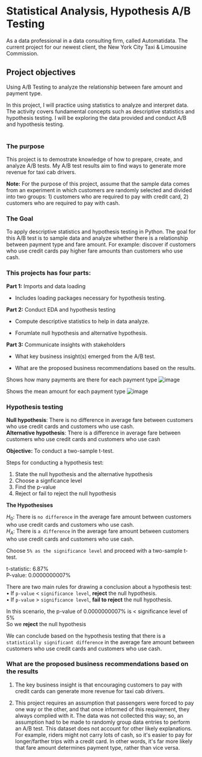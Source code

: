 # Statistical Analysis, Hypothesis A/B Testing
As a data professional in a data consulting firm, called Automatidata. The current project for our newest client, the New York City Taxi & Limousine Commission.

## Project objectives
Using A/B Testing to analyze the relationship between fare amount and payment type.

In this project, I will practice using statistics to analyze and interpret data. The activity covers fundamental concepts such as descriptive statistics and hypothesis testing. I will be exploring the data provided and conduct A/B and hypothesis testing.  
<br/>  

### The purpose ## 
This project is to demostrate knowledge of how to prepare, create, and analyze A/B tests. My A/B test results aim to find ways to generate more revenue for taxi cab drivers.

**Note:** For the purpose of this project, assume that the sample data comes from an experiment in which customers are randomly selected and divided into two groups: 1) customers who are required to pay with credit card, 2) customers who are required to pay with cash.

### The Goal ###
To apply descriptive statistics and hypothesis testing in Python. The goal for this A/B test is to sample data and analyze whether there is a relationship between payment type and fare amount. For example: discover if customers who use credit cards pay higher fare amounts than customers who use cash.
  
### This projects has four parts: ###

**Part 1:** Imports and data loading
* Includes loading packages necessary for hypothesis testing.

**Part 2:** Conduct EDA and hypothesis testing
* Compute descriptive statistics to help in data analyze.

* Forumlate null hypothesis and alternative hypothesis.

**Part 3:** Communicate insights with stakeholders

* What key business insight(s) emerged from the A/B test.

* What are the proposed business recommendations based on the results.

Shows how many payments are there for each payment type
![image](https://github.com/Lawrence-le/statistical-analysis-AB-Testing/assets/151991077/3bf56947-fa7e-48e9-9fb7-0b6c7d8a49f0)

Shows the mean amount for each payment type
![image](https://github.com/Lawrence-le/statistical-analysis-AB-Testing/assets/151991077/e37a43ce-9fb8-450c-a87a-48d375300d7e)

### Hypothesis testing

**Null hypothesis**: There is no difference in average fare between customers who use credit cards and customers who use cash.  
**Alternative hypothesis**: There is a difference in average fare between customers who use credit cards and customers who use cash

**Objective:** To conduct a two-sample t-test.  

Steps for conducting a hypothesis test: 

1.   State the null hypothesis and the alternative hypothesis
2.   Choose a signficance level
3.   Find the p-value
4.   Reject or fail to reject the null hypothesis 

**The Hypothesises**  

$H_0$: There is `no difference` in the average fare amount between customers who use credit cards and customers who use cash.  
$H_A$: There is `a difference` in the average fare amount between customers who use credit cards and customers who use cash.  

Choose `5% as the significance level` and proceed with a two-sample t-test.

t-statistic: 6.87%  
P-value: 0.0000000007%

There are two main rules for drawing a conclusion about a hypothesis test:   
•	If `p-value` < `significance level`, **reject** the null hypothesis.  
•	If `p-value` > `significance level`, **fail to reject** the null hypothesis.    

In this scenario, the p-value of 0.0000000007% is < significance level of 5%  
So we **reject** the null hypothesis

We can conclude based on the hypothesis testing that there is a `statistically significant difference` in the average fare amount between customers who use credit cards and customers who use cash.

### What are the proposed business recommendations based on the results

1.   The key business insight is that encouraging customers to pay with credit cards can generate more revenue for taxi cab drivers. 

2.   This project requires an assumption that passengers were forced to pay one way or the other, and that once informed of this requirement, they always complied with it. The data was not collected this way; so, an assumption had to be made to randomly group data entries to perform an A/B test. This dataset does not account for other likely explanations. For example, riders might not carry lots of cash, so it's easier to pay for longer/farther trips with a credit card. In other words, it's far more likely that fare amount determines payment type, rather than vice versa. 



